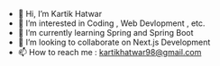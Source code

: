 - 👋 Hi, I’m Kartik Hatwar
- 👀 I’m interested in Coding , Web Devlopment , etc.
- 🌱 I’m currently learning Spring and Spring Boot
- 💞️ I’m looking to collaborate on Next.js Development
- 📫 How to reach me : kartikhatwar98@gmail.com

<!---
Kartik20122002/Kartik20122002 is a ✨ special ✨ repository because its `README.md` (this file) appears on your GitHub profile.
You can click the Preview link to take a look at your changes.
--->
